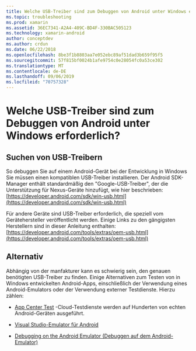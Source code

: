 ```yaml
---
title: Welche USB-Treiber sind zum Debuggen von Android unter Windows erforderlich?
ms.topic: troubleshooting
ms.prod: xamarin
ms.assetid: 36EC7341-A2A4-409C-BD4F-330BAC505123
ms.technology: xamarin-android
author: conceptdev
ms.author: crdun
ms.date: 06/22/2018
ms.openlocfilehash: 8be3f1b8803aa7e052ebc89af51dad3b659f95f5
ms.sourcegitcommit: 57f815bf0024b1afe9754c0e28054fc0a53ce302
ms.translationtype: MT
ms.contentlocale: de-DE
ms.lasthandoff: 09/06/2019
ms.locfileid: "70757328"
---
```

# <a name="what-usb-drivers-do-i-need-to-debug-android-on-windows"></a>Welche USB-Treiber sind zum Debuggen von Android unter Windows erforderlich?

## <a name="finding-usb-drivers"></a>Suchen von USB-Treibern

So debuggen Sie auf einem Android-Gerät bei der Entwicklung in Windows Sie müssen einen kompatiblen USB-Treiber installieren. Der Android SDK-Manager enthält standardmäßig den "Google-USB-Treiber", der die Unterstützung für Nexus-Geräte hinzufügt, wie hier beschrieben:[https://developer.android.com/sdk/win-usb.html](https://developer.android.com/sdk/win-usb.html)

Für andere Geräte sind USB-Treiber erforderlich, die speziell vom Gerätehersteller veröffentlicht werden. Einige Links zu den gängigsten Herstellern sind in dieser Anleitung enthalten:[https://developer.android.com/tools/extras/oem-usb.html](https://developer.android.com/tools/extras/oem-usb.html)

## <a name="alternatives"></a>Alternativ

Abhängig von der manfakturer kann es schwierig sein, den genauen benötigten USB-Treiber zu finden. Einige Alternativen zum Testen von in Windows entwickelten Android-Apps, einschließlich der Verwendung eines Android-Emulators oder der Verwendung externer Testdienste. Hierzu zählen:

- [App Center Test](https://docs.microsoft.com/appcenter/test-cloud/) -Cloud-Testdienste werden auf Hunderten von echten Android-Geräten ausgeführt.

- [Visual Studio-Emulator für Android](https://visualstudio.microsoft.com/vs/msft-android-emulator/)

- [Debugging on the Android Emulator (Debuggen auf dem Android-Emulator)](~/android/deploy-test/debugging/debug-on-emulator.md)
